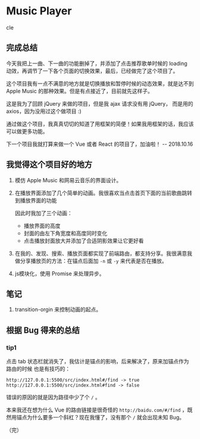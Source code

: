 # Music Player
cle
## 完成总结

今天我把上一曲、下一曲的功能删掉了，并添加了点击推荐歌单时候的 loading 动效，再调节了一下各个页面的切换效果，最后，已经做完了这个项目了。

这个项目我有一点不满意的地方就是切换播放和暂停时候的动态效果，就是达不到 Apple Music 的那种效果。但是有点接近了，目前就先这样子。

这是我为了回顾 jQuery 来做的项目，但是我 ajax 请求没有用 jQuery， 而是用的 axios，因为没用过这个做项目 :)

通过做这个项目，我真真切切的知道了用框架的简便！如果我用框架的话，我应该可以做更多功能。

下一个项目我就打算来做一个 Vue 或者 React 的项目了，加油啦！ -- 2018.10.16

## 我觉得这个项目好的地方

1. 模仿 Apple Music 和网易云音乐的界面设计。

2. 在播放界面添加了几个简单的动画。我很喜欢当点击首页下面的当前歌曲跳转到播放界面的功能

   因此时我加了三个动画：

   - 播放界面的高度
   - 封面的由左下角宽度和高度同时变化
   - 点击播放封面放大并添加了合适阴影效果让它更好看

3. 在我的、发现、搜索、播放页面都实现了前端路由，都支持分享。我很满意我做分享播放页的方法：在锚点后面加 `-n` 或 `-y` 来代表是否在播放。

4. js模块化，使用 Promise 来处理异步。

## 笔记

1. transition-orgin 来控制动画的起点。

## 根据 Bug 得来的总结

### tip1

点击 tab 状态栏就消失了，我估计是锚点的影响，后来解决了，原来加锚点作为路由的时候
也是有技巧的：

```link
http://127.0.0.1:5500/src/index.html#/find -> true
http://127.0.0.1:5500/src/index.html#find -> false
```

错误的原因的就是因为路径中少了个 `/` 。

本来我还在想为什么 Vue 的路由链接是很奇怪的 `http://baidu.com/#/find` ，既然用锚点为什么要多一个斜杠？现在我懂了，没有那个 `/` 就会出现未知 Bug。

（完）
